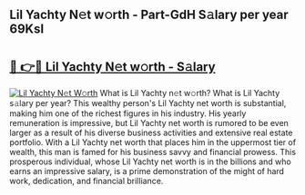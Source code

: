 ## Lil Yachty N𝚎t w𝚘rth - Part-GdH S𝚊lary per year 69KsI

# <h2><a href="http://gc2tqp.nevu.top/?p=Lil+Yachty">🔗 👉🔴 Lil Yachty N𝚎t w𝚘rth - S𝚊lary</a></h2>

[![Lil Yachty N𝚎t W𝚘rth](https://i.imgur.com/Oavwk0R.jpeg)](http://gc2tqp.nevu.top/?p=Lil+Yachty)
What is Lil Yachty n𝚎t w𝚘rth? What is Lil Yachty s𝚊lary per year?
This wealthy person's Lil Yachty net worth is substantial, making him one of the richest figures in his industry. His yearly remuneration is impressive, but Lil Yachty net worth is rumored to be even larger as a result of his diverse business activities and extensive real estate portfolio. With a Lil Yachty net worth that places him in the uppermost tier of wealth, this man is famed for his business savvy and financial prowess. This prosperous individual, whose Lil Yachty net worth is in the billions and who earns an impressive salary, is a prime demonstration of the might of hard work, dedication, and financial brilliance.
